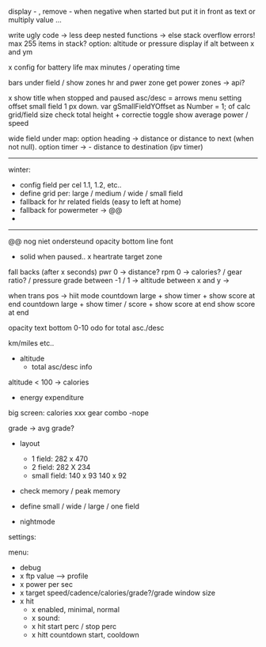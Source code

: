 display - , remove - when negative when started
but put it in front as text
or multiply value ...


write ugly code -> less deep nested functions -> else stack overflow errors! max 255 items in stack?
option: altitude or pressure display if alt between x and ym

x config for battery life max minutes / operating time

bars under field / show zones hr and pwer zone
get power zones -> api?

x show title when stopped and paused
asc/desc = arrows
menu setting offset small field 1 px down. var gSmallFieldYOffset as Number = 1; of calc grid/field size check total height + correctie
toggle show average power / speed

wide field under map:
option heading -> distance or distance to next (when not null).
option timer -> - distance to destination (ipv timer)

------------------
winter:
- config field per cel 1.1, 1.2, etc..
- define grid per: large / medium / wide / small field
- fallback for hr related fields (easy to left at home)
- fallback for powermeter -> @@ 
- 


-------------------
@@ nog niet ondersteund
opacity bottom line font
- solid when paused.. 
x heartrate target zone

fall backs (after x seconds)
  pwr 0 -> distance?
  rpm 0 -> calories? / gear ratio? / pressure
  grade between -1 / 1 -> 
  altitude between x and y ->


when trans pos
-> hiit mode 
  countdown large + show timer + show score at end
  countdown large + show timer / score + show score at end
  show score at end

opacity text bottom 0-10 
odo for total asc./desc

km/miles etc..
- altitude
  + total asc/desc info

 altitude < 100 -> calories
  - energy expenditure


big screen:
 calories
 xxx gear combo -nope
 

grade -> avg grade?


- layout
  - 1 field: 282 x 470
  - 2 field: 282 X 234
  - small field: 140 x 93 140 x 92


- check memory / peak memory
- define small / wide / large / one field
- nightmode

settings:


menu:
- debug
- x ftp value --> profile
- x power per sec
- x target speed/cadence/calories/grade?/grade window size
- x hit 
  - x enabled, minimal, normal
  - x sound:
  - x hit start perc / stop perc
  - x hitt countdown start, cooldown

